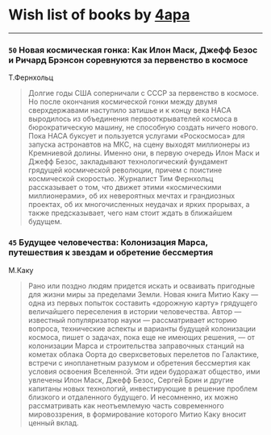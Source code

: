 # Wish list of books by [4apa](https://plus.google.com/117392596378069249667)
---

### `50` Новая космическая гонка: Как Илон Маск, Джефф Безос и Ричард Брэнсон соревнуются за первенство в космосе
Т.Фернхольц
> Долгие годы США соперничали с СССР за первенство в космосе. Но после окончания космической гонки между двумя сверхдержавами наступило затишье и к концу века НАСА выродилось из объединения первооткрывателей космоса в бюрократическую машину, не способную создать ничего нового. Пока НАСА буксует и пользуется услугами «Роскосмоса» для запуска астронавтов на МКС, на сцену выходят миллионеры из Кремниевой долины. Именно они, в первую очередь Илон Маск и Джефф Безос, закладывают технологический фундамент грядущей космической революции, причем с поистине космической скоростью. Журналист Тим Фернхольц рассказывает о том, что движет этими «космическими миллионерами», об их невероятных мечтах и грандиозных проектах, об их многочисленных неудачах и ярких прорывах, а также предсказывает, чего нам стоит ждать в ближайшем будущем.

### `45` Будущее человечества: Колонизация Марса, путешествия к звездам и обретение бессмертия
М.Каку
> Рано или поздно людям придется искать и осваивать пригодные для жизни миры за пределами Земли. Новая книга Митио Каку — одна из первых попыток составить «дорожную карту» грядущего величайшего переселения в истории человечества. Автор — известный популяризатор науки — рассматривает историю вопроса, технические аспекты и варианты будущей колонизации космоса, пишет о задачах, пока еще не имеющих решения, — от колонизации Марса и строительства заправочных станций на кометах облака Оорта до сверхсветовых перелетов по Галактике, встречи с инопланетным разумом и обретения бессмертия как условия освоения Вселенной. Эти идеи будоражат общество, ими увлечены Илон Маск, Джефф Безос, Сергей Брин и другие капитаны новых технологий, инвестирующие в решение проблем близкого и отдаленного будущего. И несомненно, их можно рассматривать как неотъемлемую часть современного мировоззрения, в формирование которого Митио Каку вносит ценный вклад.

